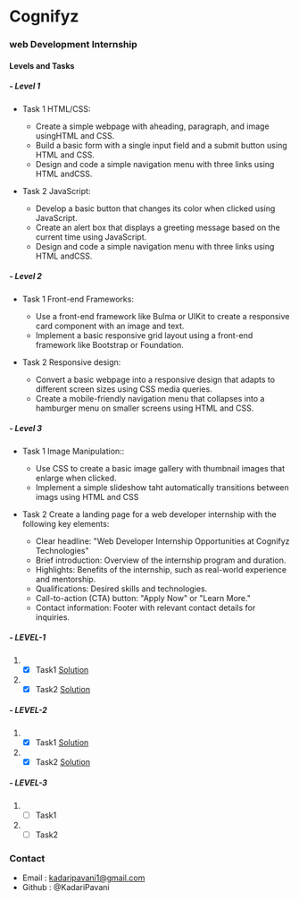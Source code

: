 # Cognifyz

### web Development Internship

#### Levels and Tasks


##### - Level 1
  
  - Task 1 HTML/CSS:
      - Create a simple webpage with aheading, paragraph, and image usingHTML and CSS.
      - Build a basic form with a single input field and a submit button using HTML and CSS.
      - Design and code a simple navigation menu with three links using HTML andCSS.
        
  - Task 2 JavaScript:
      - Develop a basic button that changes its color when clicked using JavaScript.
      - Create an alert box that displays a greeting message based on the current time using JavaScript.
      - Design and code a simple navigation menu with three links using HTML andCSS.

##### - Level 2
  
  - Task 1 Front-end Frameworks:
      - Use a front-end framework like Bulma or UIKit to create a responsive card component with an image and text.
      - Implement a basic responsive grid layout using a front-end framework like Bootstrap or Foundation.
                
  - Task 2 Responsive design:
      - Convert a basic webpage into a responsive design that adapts to different screen sizes using CSS media queries.
      - Create a mobile-friendly navigation menu that collapses into a hamburger menu on smaller screens using HTML and CSS.

##### - Level 3
  
  - Task 1 Image Manipulation::
      - Use CSS to create a basic image gallery with thumbnail images that enlarge when clicked.
      - Implement a simple slideshow taht automatically transitions between imags using HTML and CSS
        
  - Task 2 Create a landing page for a web developer internship
with the following key elements:
      - Clear headline: "Web Developer Internship Opportunities at Cognifyz Technologies"
      - Brief introduction: Overview of the internship program and duration.
      - Highlights: Benefits of the internship, such as real-world experience and mentorship.
      - Qualifications: Desired skills and technologies.
      - Call-to-action (CTA) button: "Apply Now" or "Learn More."
      - Contact information: Footer with relevant contact details for inquiries.


##### - LEVEL-1
  
  1. - [x] Task1   [Solution](https://github.com/KadariPavani/Cognifyz/tree/main/Level1Task1)
  2. - [x] Task2   [Solution](https://github.com/KadariPavani/Cognifyz/tree/main/Level1Task2)
           
##### - LEVEL-2
  
  1. - [x] Task1   [Solution](https://github.com/KadariPavani/Cognifyz/tree/main/Level2Task1)
  2. - [x] Task2   [Solution](https://github.com/KadariPavani/Cognifyz/tree/main/Level2Task2)

##### - LEVEL-3
  
  1. - [ ] Task1
  2. - [ ] Task2
    
  ### Contact

  * Email : kadaripavani1@gmail.com
  * Github : @KadariPavani
